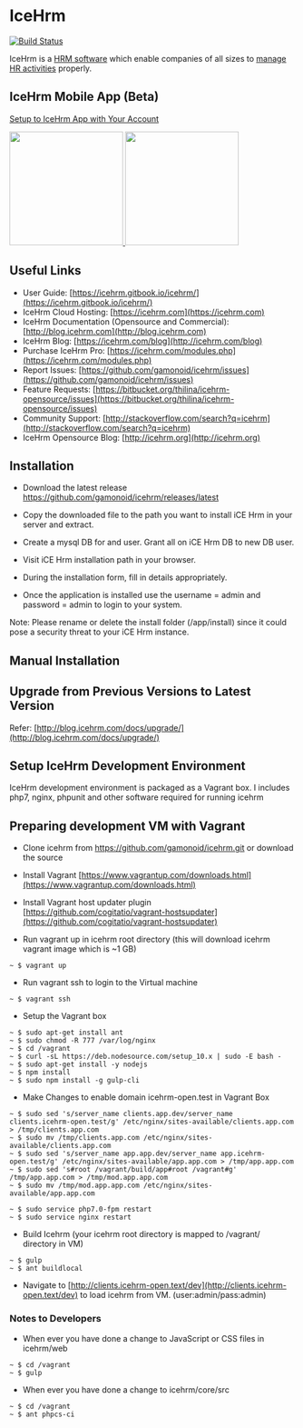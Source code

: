 IceHrm
===========
[![Build Status](https://travis-ci.org/gamonoid/icehrm.svg?branch=master)](https://travis-ci.org/gamonoid/icehrm)

IceHrm is a [HRM software](https://icehrm.com) which enable companies of all sizes to [manage HR activities](https://icehrm.com)
properly. 

IceHrm Mobile App (Beta)
------------------------

[Setup to IceHrm App with Your Account](https://icehrm.gitbook.io/icehrm/part-1/icehrm-mobile)

<a href="https://itunes.apple.com/gb/app/icehrm/id1450757357?mt=8" target="_blank">
<img width="200" src="https://s3.amazonaws.com/icehrm-public/images/appstore-icon.png">
</a>

<a href="https://play.google.com/store/apps/details?id=com.icehrm.mobile" target="_blank">
<img width="200" src="https://s3.amazonaws.com/icehrm-public/images/playstore-icon.png">
</a>


Useful Links
-------------
 * User Guide: [https://icehrm.gitbook.io/icehrm/](https://icehrm.gitbook.io/icehrm/)
 * IceHrm Cloud Hosting: [https://icehrm.com](https://icehrm.com)
 * IceHrm Documentation (Opensource and Commercial): [http://blog.icehrm.com](http://blog.icehrm.com)
 * IceHrm Blog: [https://icehrm.com/blog](http://icehrm.com/blog)
 * Purchase IceHrm Pro: [https://icehrm.com/modules.php](https://icehrm.com/modules.php)
 * Report Issues: [https://github.com/gamonoid/icehrm/issues](https://github.com/gamonoid/icehrm/issues)
 * Feature Requests: [https://bitbucket.org/thilina/icehrm-opensource/issues](https://bitbucket.org/thilina/icehrm-opensource/issues)
 * Community Support: [http://stackoverflow.com/search?q=icehrm](http://stackoverflow.com/search?q=icehrm)
 * IceHrm Opensource Blog: [http://icehrm.org](http://icehrm.org)

Installation
------------
 * Download the latest release https://github.com/gamonoid/icehrm/releases/latest

 * Copy the downloaded file to the path you want to install iCE Hrm in your server and extract.

 * Create a mysql DB for and user. Grant all on iCE Hrm DB to new DB user.

 * Visit iCE Hrm installation path in your browser.

 * During the installation form, fill in details appropriately.

 * Once the application is installed use the username = admin and password = admin to login to your system.

 Note: Please rename or delete the install folder (<ice hrm root>/app/install) since it could pose a security threat to your iCE Hrm instance.

Manual Installation
-------------------

[](https://thilinah.gitbooks.io/icehrm-guide/content/manual-installation.html)

Upgrade from Previous Versions to Latest Version
------------------------------------------------

Refer: [http://blog.icehrm.com/docs/upgrade/](http://blog.icehrm.com/docs/upgrade/)

Setup IceHrm Development Environment
------------------------------------

IceHrm development environment is packaged as a Vagrant box. I includes php7, nginx, phpunit and other
software required for running icehrm

Preparing development VM with Vagrant
-------------------------------------

- Clone icehrm from https://github.com/gamonoid/icehrm.git or download the source

- Install Vagrant [https://www.vagrantup.com/downloads.html](https://www.vagrantup.com/downloads.html)

- Install Vagrant host updater plugin [https://github.com/cogitatio/vagrant-hostsupdater](https://github.com/cogitatio/vagrant-hostsupdater)


- Run vagrant up in icehrm root directory (this will download icehrm vagrant image which is  ~1 GB)

```
~ $ vagrant up
```

- Run vagrant ssh to login to the Virtual machine

```
~ $ vagrant ssh
```

- Setup the Vagrant box

```
~ $ sudo apt-get install ant
~ $ sudo chmod -R 777 /var/log/nginx
~ $ cd /vagrant
~ $ curl -sL https://deb.nodesource.com/setup_10.x | sudo -E bash -
~ $ sudo apt-get install -y nodejs
~ $ npm install
~ $ sudo npm install -g gulp-cli
```

- Make Changes to enable domain icehrm-open.test in Vagrant Box

```
~ $ sudo sed 's/server_name clients.app.dev/server_name clients.icehrm-open.test/g' /etc/nginx/sites-available/clients.app.com > /tmp/clients.app.com
~ $ sudo mv /tmp/clients.app.com /etc/nginx/sites-available/clients.app.com
~ $ sudo sed 's/server_name app.app.dev/server_name app.icehrm-open.test/g' /etc/nginx/sites-available/app.app.com > /tmp/app.app.com
~ $ sudo sed 's#root /vagrant/build/app#root /vagrant#g' /tmp/app.app.com > /tmp/mod.app.app.com
~ $ sudo mv /tmp/mod.app.app.com /etc/nginx/sites-available/app.app.com

~ $ sudo service php7.0-fpm restart
~ $ sudo service nginx restart
```

- Build Icehrm (your icehrm root directory is mapped to /vagrant/ directory in VM)

```
~ $ gulp
~ $ ant buildlocal
```

- Navigate to [http://clients.icehrm-open.text/dev](http://clients.icehrm-open.text/dev) to load icehrm from VM. (user:admin/pass:admin)

### Notes to Developers

- When ever you have done a change to JavaScript or CSS files in icehrm/web
```
~ $ cd /vagrant
~ $ gulp
```


- When ever you have done a change to icehrm/core/src
```
~ $ cd /vagrant
~ $ ant phpcs-ci
```




